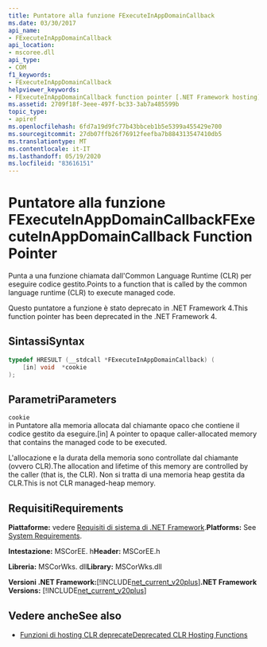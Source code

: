 ```yaml
---
title: Puntatore alla funzione FExecuteInAppDomainCallback
ms.date: 03/30/2017
api_name:
- FExecuteInAppDomainCallback
api_location:
- mscoree.dll
api_type:
- COM
f1_keywords:
- FExecuteInAppDomainCallback
helpviewer_keywords:
- FExecuteInAppDomainCallback function pointer [.NET Framework hosting]
ms.assetid: 2709f18f-3eee-497f-bc33-3ab7a485599b
topic_type:
- apiref
ms.openlocfilehash: 6fd7a19d9fc77b43bbceb1b5e5399a455429e700
ms.sourcegitcommit: 27db07ffb26f76912feefba7b884313547410db5
ms.translationtype: MT
ms.contentlocale: it-IT
ms.lasthandoff: 05/19/2020
ms.locfileid: "83616151"
---
```

# <a name="fexecuteinappdomaincallback-function-pointer"></a><span data-ttu-id="e8c94-102">Puntatore alla funzione FExecuteInAppDomainCallback</span><span class="sxs-lookup"><span data-stu-id="e8c94-102">FExecuteInAppDomainCallback Function Pointer</span></span>
<span data-ttu-id="e8c94-103">Punta a una funzione chiamata dall'Common Language Runtime (CLR) per eseguire codice gestito.</span><span class="sxs-lookup"><span data-stu-id="e8c94-103">Points to a function that is called by the common language runtime (CLR) to execute managed code.</span></span>  
  
 <span data-ttu-id="e8c94-104">Questo puntatore a funzione è stato deprecato in .NET Framework 4.</span><span class="sxs-lookup"><span data-stu-id="e8c94-104">This function pointer has been deprecated in the .NET Framework 4.</span></span>  
  
## <a name="syntax"></a><span data-ttu-id="e8c94-105">Sintassi</span><span class="sxs-lookup"><span data-stu-id="e8c94-105">Syntax</span></span>  
  
```cpp  
typedef HRESULT (__stdcall *FExecuteInAppDomainCallback) (  
    [in] void  *cookie  
);  
```  
  
## <a name="parameters"></a><span data-ttu-id="e8c94-106">Parametri</span><span class="sxs-lookup"><span data-stu-id="e8c94-106">Parameters</span></span>  
 `cookie`  
 <span data-ttu-id="e8c94-107">in Puntatore alla memoria allocata dal chiamante opaco che contiene il codice gestito da eseguire.</span><span class="sxs-lookup"><span data-stu-id="e8c94-107">[in] A pointer to opaque caller-allocated memory that contains the managed code to be executed.</span></span>  
  
 <span data-ttu-id="e8c94-108">L'allocazione e la durata della memoria sono controllate dal chiamante (ovvero CLR).</span><span class="sxs-lookup"><span data-stu-id="e8c94-108">The allocation and lifetime of this memory are controlled by the caller (that is, the CLR).</span></span> <span data-ttu-id="e8c94-109">Non si tratta di una memoria heap gestita da CLR.</span><span class="sxs-lookup"><span data-stu-id="e8c94-109">This is not CLR managed-heap memory.</span></span>  
  
## <a name="requirements"></a><span data-ttu-id="e8c94-110">Requisiti</span><span class="sxs-lookup"><span data-stu-id="e8c94-110">Requirements</span></span>  
 <span data-ttu-id="e8c94-111">**Piattaforme:** vedere [Requisiti di sistema di .NET Framework](../../get-started/system-requirements.md).</span><span class="sxs-lookup"><span data-stu-id="e8c94-111">**Platforms:** See [System Requirements](../../get-started/system-requirements.md).</span></span>  
  
 <span data-ttu-id="e8c94-112">**Intestazione:** MSCorEE. h</span><span class="sxs-lookup"><span data-stu-id="e8c94-112">**Header:** MSCorEE.h</span></span>  
  
 <span data-ttu-id="e8c94-113">**Libreria:** MSCorWks. dll</span><span class="sxs-lookup"><span data-stu-id="e8c94-113">**Library:** MSCorWks.dll</span></span>  
  
 <span data-ttu-id="e8c94-114">**Versioni .NET Framework:**[!INCLUDE[net_current_v20plus](../../../../includes/net-current-v20plus-md.md)]</span><span class="sxs-lookup"><span data-stu-id="e8c94-114">**.NET Framework Versions:** [!INCLUDE[net_current_v20plus](../../../../includes/net-current-v20plus-md.md)]</span></span>  
  
## <a name="see-also"></a><span data-ttu-id="e8c94-115">Vedere anche</span><span class="sxs-lookup"><span data-stu-id="e8c94-115">See also</span></span>

- [<span data-ttu-id="e8c94-116">Funzioni di hosting CLR deprecate</span><span class="sxs-lookup"><span data-stu-id="e8c94-116">Deprecated CLR Hosting Functions</span></span>](deprecated-clr-hosting-functions.md)
